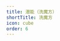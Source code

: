```yaml
---
title: 潜能（洗魔方）
shortTitle: 洗魔方
icon: cube
order: 6
---
```


<PotentialSystem></PotentialSystem>

<script setup>
import PotentialSystem from "@PotentialSystem";
</script>
